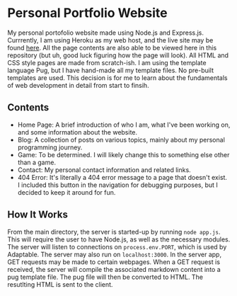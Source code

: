 # Personal Portfolio Website
My personal portofolio website made using Node.js and Express.js. Currrently, I am using Heroku as my web host, and the live site may be found [here](https://griffenagnello.adaptable.app/). All the page contents are also able to be viewed here in this repository (but uh, good luck figuring how the page will look). All HTML and CSS style pages are made from scratch-ish. I am using the template language Pug, but I have hand-made all my template files. No pre-built templates are used. This decision is for me to learn about the fundamentals of web development in detail from start to finsih.

## Contents
- Home Page: A brief introduction of who I am, what I've been working on, and some information about the website.
- Blog: A collection of posts on various topics, mainly about my personal programming journey. 
- Game: To be determined. I will likely change this to something else other than a game.
- Contact: My personal contact information and related links.
- 404 Error: It's literally a 404 error message to a page that doesn't exist. I included this button in the navigation for debugging purposes, but I decided to keep it around for fun.

## How It Works
From the main directory, the server is started-up by running `node app.js`. This will require the user to have Node.js, as well as the necessary modules. The server will listen to connections on `process.env.PORT`, which is used by Adaptable. The server may also run on `localhost:3000`. In the server app, GET requests may be made to certain webpages. When a GET request is received, the server will compile the associated markdown content into a pug template file. The pug file will then be converted to HTML. The resutlting HTML is sent to the client.
